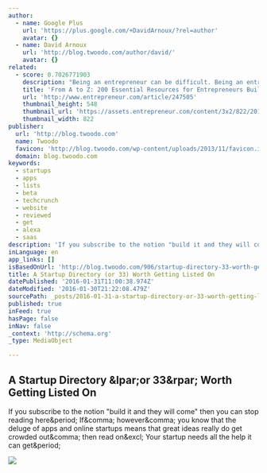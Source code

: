 ```yaml
---
author:
  - name: Google Plus
    url: 'https://plus.google.com/+DavidArnoux/?rel=author'
    avatar: {}
  - name: David Arnoux
    url: 'http://blog.twoodo.com/author/david/'
    avatar: {}
related:
  - score: 0.7026771903
    description: "Being an entrepreneur can be difficult. Being an entrepreneur attempting to launch a startup is even more challenging. The good news? You don't have to go it alone. There are a lot of tools and resources at your fingertips online to help you successfully plan, launch and run your business."
    title: 'From A to Z: 200 Essential Resources for Entrepreneurs Building a Business'
    url: 'http://www.entrepreneur.com/article/247505'
    thumbnail_height: 548
    thumbnail_url: 'https://assets.entrepreneur.com/content/3x2/822/20150114190424-jumper.jpeg'
    thumbnail_width: 822
publisher:
  url: 'http://blog.twoodo.com'
  name: Twoodo
  favicon: 'http://blog.twoodo.com/wp-content/uploads/2013/11/favicon.ico'
  domain: blog.twoodo.com
keywords:
  - startups
  - apps
  - lists
  - beta
  - techcrunch
  - website
  - reviewed
  - get
  - alexa
  - saas
description: 'If you subscribe to the notion "build it and they will come" then you can stop reading here. If, however, you know that the deluge of apps and online startups means that great ideas really do get crowded out, then read on! Your startup needs all the help it can get.'
inLanguage: en
app_links: []
isBasedOnUrl: 'http://blog.twoodo.com/906/startup-directory-33-worth-getting-listed/'
title: A Startup Directory (or 33) Worth Getting Listed On
datePublished: '2016-01-31T11:00:38.974Z'
dateModified: '2016-01-30T21:22:08.479Z'
sourcePath: _posts/2016-01-31-a-startup-directory-or-33-worth-getting-listed-on.md
published: true
inFeed: true
hasPage: false
inNav: false
_context: 'http://schema.org'
_type: MediaObject

---
```

<article style=""><h1>A Startup Directory &amp;lpar;or 33&amp;rpar; Worth Getting Listed On</h1><p>If you subscribe to the notion "build it and they will come" then you can stop reading here&amp;period; If&amp;comma; however&amp;comma; you know that the deluge of apps and online startups means that great ideas really do get crowded out&amp;comma; then read on&amp;excl; Your startup needs all the help it can get&amp;period;</p><img src="http://blog.twoodo.com/wp-content/uploads/2015/01/A-Startup-Directory-or-33-You-Probably-Didnt-Know-You-Should-Be-Listed-On.jpg" /></article>